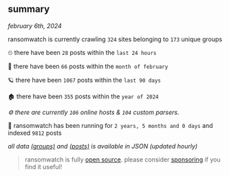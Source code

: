 
## summary
_february 6th, 2024_

ransomwatch is currently crawling `324` sites belonging to `173` unique groups

⏲ there have been `28` posts within the `last 24 hours`

🦈 there have been `66` posts within the `month of february`

🪐 there have been `1067` posts within the `last 90 days`

🏚 there have been `355` posts within the `year of 2024`

_⚙️ there are currently `106` online hosts & `104` custom parsers._

🦕 ransomwatch has been running for `2 years, 5 months and 0 days` and indexed `9812` posts

_all data  [(groups)](http://ransomwhat.telemetry.ltd/groups) and [(posts)](http://ransomwhat.telemetry.ltd/posts) is available in JSON (updated hourly)_

> ransomwatch is fully [open source](https://github.com/joshhighet/ransomwatch#ransomwatch--). please consider [sponsoring](https://github.com/sponsors/joshhighet) if you find it useful!

